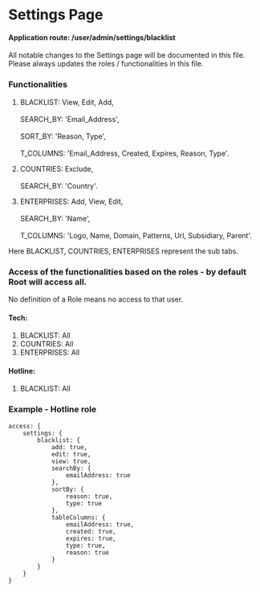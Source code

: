# Settings Page

#### Application route: /user/admin/settings/blacklist

All notable changes to the Settings page will be documented in this file. 
Please always updates the roles / functionalities in this file. 

### Functionalities

1. BLACKLIST: View, Edit, Add,
<br><br>SEARCH_BY: 'Email_Address', 
<br><br>SORT_BY: 'Reason, Type', 
<br><br>T_COLUMNS: 'Email_Address, Created, Expires, Reason, Type'.

2. COUNTRIES: Exclude, 
<br><br>SEARCH_BY: 'Country'.

3. ENTERPRISES: Add, View, Edit, 
<br><br>SEARCH_BY: 'Name', 
<br><br>T_COLUMNS: 'Logo, Name, Domain, Patterns, Url, Subsidiary, Parent'. 

Here BLACKLIST, COUNTRIES, ENTERPRISES represent the sub tabs.

### Access of the functionalities based on the roles - by default Root will access all.

No definition of a Role means no access to that user.

#### Tech:

1. BLACKLIST: All
2. COUNTRIES: All
3. ENTERPRISES: All 

#### Hotline:

1. BLACKLIST: All

### Example - Hotline role

```
access: { 
    settings: { 
        blacklist: { 
            add: true, 
            edit: true, 
            view: true,
            searchBy: {
                emailAddress: true
            },
            sortBy: {
                reason: true,
                type: true
            },
            tableColumns: {
                emailAddress: true,
                created: true,
                expires: true,
                type: true,
                reason: true
            }
        }
    } 
}

```
